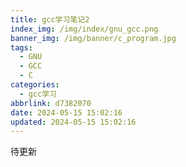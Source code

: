 ```yaml
---
title: gcc学习笔记2
index_img: /img/index/gnu_gcc.png
banner_img: /img/banner/c_program.jpg
tags:
  - GNU
  - GCC
  - C
categories:
  - gcc学习
abbrlink: d7382070
date: 2024-05-15 15:02:16
updated: 2024-05-15 15:02:16
---
```

待更新
